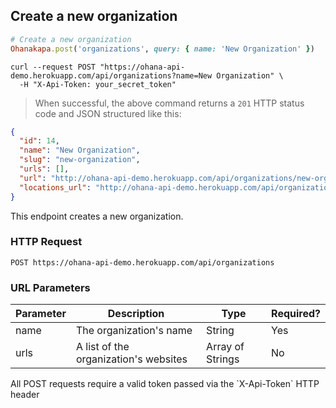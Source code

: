 ## Create a new organization

```ruby
# Create a new organization
Ohanakapa.post('organizations', query: { name: 'New Organization' })
```

```shell
curl --request POST "https://ohana-api-demo.herokuapp.com/api/organizations?name=New Organization" \
  -H "X-Api-Token: your_secret_token"
```

> When successful, the above command returns a `201` HTTP status code and JSON
> structured like this:

```json
{
  "id": 14,
  "name": "New Organization",
  "slug": "new-organization",
  "urls": [],
  "url": "http://ohana-api-demo.herokuapp.com/api/organizations/new-organization",
  "locations_url": "http://ohana-api-demo.herokuapp.com/api/organizations/new-organization/locations"
}
```

This endpoint creates a new organization.

### HTTP Request

`POST https://ohana-api-demo.herokuapp.com/api/organizations`

### URL Parameters

Parameter | Description | Type | Required?
--------- | ----------- | ---- | ---------
name | The organization's name | String | Yes
urls | A list of the organization's websites | Array of Strings | No

<aside class="warning">All POST requests require a valid token passed via the
`X-Api-Token` HTTP header</aside>
